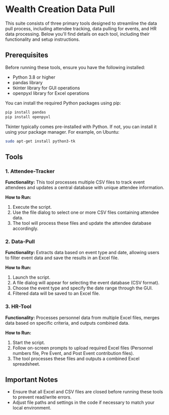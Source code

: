 
# Wealth Creation Data Pull 

This suite consists of three primary tools designed to streamline the data pull process, including attendee tracking, data pulling for events, and HR data processing. Below you'll find details on each tool, including their functionality and setup instructions.

## Prerequisites

Before running these tools, ensure you have the following installed:
- Python 3.8 or higher
- pandas library
- tkinter library for GUI operations
- openpyxl library for Excel operations

You can install the required Python packages using pip:

```bash
pip install pandas 
pip install openpyxl
```

Tkinter typically comes pre-installed with Python. If not, you can install it using your package manager. For example, on Ubuntu:

```bash
sudo apt-get install python3-tk
```

## Tools

### 1. Attendee-Tracker

**Functionality:** This tool processes multiple CSV files to track event attendees and updates a central database with unique attendee information.

**How to Run:**
1. Execute the script.
2. Use the file dialog to select one or more CSV files containing attendee data.
3. The tool will process these files and update the attendee database accordingly.

### 2. Data-Pull

**Functionality:** Extracts data based on event type and date, allowing users to filter event data and save the results in an Excel file.

**How to Run:**
1. Launch the script.
2. A file dialog will appear for selecting the event database (CSV format).
3. Choose the event type and specify the date range through the GUI.
4. Filtered data will be saved to an Excel file.

### 3. HR-Tool

**Functionality:** Processes personnel data from multiple Excel files, merges data based on specific criteria, and outputs combined data.

**How to Run:**
1. Start the script.
2. Follow on-screen prompts to upload required Excel files (Personnel numbers file, Pre Event, and Post Event contribution files).
3. The tool processes these files and outputs a combined Excel spreadsheet.

## Important Notes

- Ensure that all Excel and CSV files are closed before running these tools to prevent read/write errors.
- Adjust file paths and settings in the code if necessary to match your local environment.




